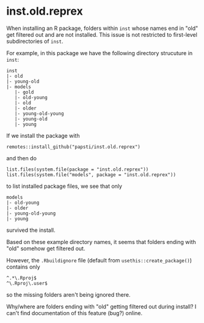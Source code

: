 # inst.old.reprex

When installing an R package, folders within `inst` whose names end in "old" get filtered out and are not installed. This issue is not restricted to first-level subdirectories of `inst`.

For example, in this package we have the following directory strucuture in `inst`:

```
inst
|- old
|- young-old
|- models
   |- gold
   |- old-young
   |- old
   |- older
   |- young-old-young
   |- young-old
   |- young
```
If we install the package with 

```
remotes::install_github("papsti/inst.old.reprex")
```

and then do 

```
list.files(system.file(package = "inst.old.reprex"))
list.files(system.file("models", package = "inst.old.reprex"))
```

to list installed package files, we see that only

```
models
|- old-young
|- older
|- young-old-young
|- young
```

survived the install.

Based on these example directory names, it seems that folders ending with "old" somehow get filtered out. 

However, the `.Rbuildignore` file (default from `usethis::create_package()`) contains only

```
^.*\.Rproj$
^\.Rproj\.user$
```

so the missing folders aren't being ignored there.

Why/where are folders ending with "old" getting filtered out during install? I can't find documentation of this feature (bug?) online.
